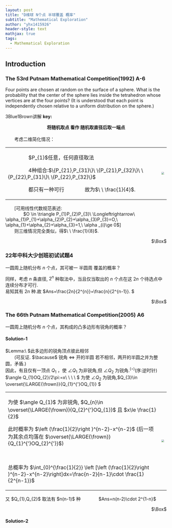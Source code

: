 ```yaml
---
layout: post
title: "D维球 N个点 半球覆盖 概率"
subtitle: "Mathematical Exploration"
author: "yhx1415926"
header-style: text
mathjax: true
tags:
  - Mathematical Exploration
---
```


## Introduction
### The 53rd Putnam Mathematical Competition(1992) A-6
Four points are chosen at random on the surface of a sphere. What is the probability that the center of the sphere lies inside the tetrahedron whose vertices are at the four points? (It is understood that each point is independently chosen relative to a uniform distribution on the sphere.)  

3Blue1Brown讲解 **key:**<br>
<center><b>将随机取点 看作 随机取直径后取一端点</b></center><br>
&emsp;&emsp;考虑二维简化情况：
<div align="center"><table rules="none"><tr><td>
<p>&emsp;&emsp;&emsp;&emsp;$P_{1}$任意，任何直径取法</p>
<p>&emsp;&emsp;&emsp;&emsp;4种组合:$\{P_{21},P_{31}\}\ \{P_{21},P_{32}\}\ \{P_{22},P_{31}\}\ \{P_{22},P_{32}\}$</p>
<p>&emsp;&emsp;&emsp;&emsp;都只有一种可行&emsp;&emsp;&emsp;&emsp;故为$\ \ \frac{1}{4}$.</p>
</td><td>
<img src="https://yhx1415926.github.io/quote_img/mathexploration-1/1.png" style="zoom:50%"/>
</td></tr></table></div>
&emsp;&emsp;[可用线性代数规范表述:<br>
&emsp;&emsp;&emsp;&emsp;$O \in \triangle P_{1}P_{2}P_{3}\ \Longleftrightarrow\ \alpha_{1}P_{1}+\alpha_{2}P_{2}+\alpha_{3}P_{3}=O,\ \alpha_{1}+\alpha_{2}+\alpha_{3}=1,\ \alpha _{i}\ge 0$]<br>
&emsp;&emsp;则三维情况完全类似，得$\ \ \frac{1}{8}$.<br>
<p align="right">$\Box$</p>

### 22年中科大少创班初试试题4
一圆周上随机分布 $n$ 个点，其可被一 半圆周 覆盖的概率？<br>

同样，考虑 $n$ 条直径, $2^{n}$ 种取法中，当且仅当取出的 $n$ 个点在这 $2n$ 个待选点中连续分布才可行.<br>
易知其有 $2n$ 种.故 $Ans=\frac{2n}{2^{n}}=\frac{n}{2^{n-1}}. $
<p align="right">$\Box$</p>

### The 66th Putnam Mathematical Competition(2005) A6
一圆周上随机分布 $n$ 个点，其构成的凸多边形有锐角的概率？
#### Solution-1
$Lemma:\ $此多边形的锐角顶点彼此相邻<br>
&emsp;&emsp;(可反证.  $\bacause$ 锐角 $\Longleftrightarrow$ 开的半圆  若不相邻，两开的半圆之并为整圆，矛盾.)<br>
因此，有且仅有一顶点 $Q_{1}$ ，使 $\angle Q_{1}$ 为非锐角,但 $\angle Q_{2}$ 为锐角.$^{(\star)}$(序:逆时针)<br>
$\angle Q_{1}OQ_{2}/2\pi:=x\ \ \ \ $ 为使 $\angle Q_{2}$ 为锐角,$Q_{3}\in \overset{\LARGE{\frown}}{Q_{1}^{'}OQ_{1}} $ <br>
<div align="center"><table rules="none"><tr><td>
<p>为使 $\angle Q_{1}$ 为非锐角, $Q_{n}\in \overset{\LARGE{\frown}}{Q_{2}^{'}OQ_{1}}$ 且 $x\le \frac{1}{2}$ </p>
<p>此时概率为 $\left (\frac{1}{2}\right )^{n-2}-x^{n-2}$ (后一项为其余点均落在 $\overset{\LARGE{\frown}}{Q_{1}^{'}OQ_{2}^{'}}$)</p><br>
<p>总概率为 $\int_{0}^{\frac{1}{2}} \left [\left (\frac{1}{2}\right )^{n-2}-x^{n-2}\right]dx=\frac{n-2}{n-1}\cdot \frac{1}{2^{n-1}}$</p>
</td><td>
<img src="https://yhx1415926.github.io/quote_img/mathexploration-1/2.png" style="zoom:50%"/>
</td></tr></table></div>
又 $Q_{1},Q_{2}$ 取法有 $n(n-1)$ 种&emsp;&emsp;&emsp;&emsp;$Ans=n(n-2)\cdot 2^{1-n}$
<p align="right">$\Box$</p>

#### Solution-2

